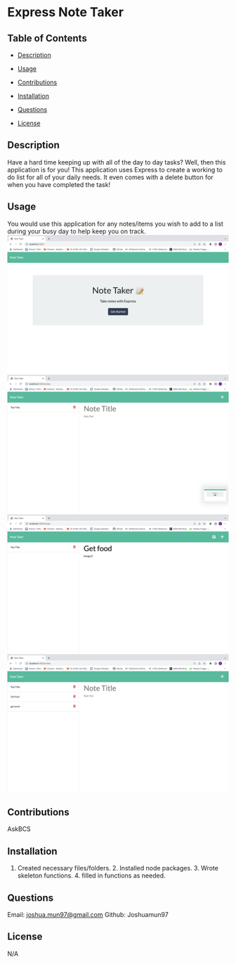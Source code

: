 # Express Note Taker

## Table of Contents

- [Description](#Description)

- [Usage](#Usage)

- [Contributions](#Contributions)

- [Installation](#Installation)

- [Questions](#Questions)

- [License](#License)

## Description
Have a hard time keeping up with all of the day to day tasks? Well, then this application is for you! This application uses Express to create a working to do list for all of your daily needs. It even comes with a delete button for when you have completed the task!

## Usage
You would use this application for any notes/items you wish to add to a list during your busy day to help keep you on track.
![ScreenShot](/Assets/Screenshot%202023-03-10%20at%202.38.50%20PM.png)
![ScreenShot](/Assets/Screenshot%202023-03-10%20at%202.38.55%20PM.png)
![ScreenShot](/Assets/Screenshot%202023-03-10%20at%202.39.14%20PM.png)
![ScreenShot](/Assets/Screenshot%202023-03-10%20at%202.39.44%20PM.png)

## Contributions
AskBCS

## Installation
1. Created necessary files/folders. 2. Installed node packages. 3. Wrote skeleton functions. 4. filled in functions as needed.

## Questions
Email: joshua.mun97@gmail.com
Github: Joshuamun97

## License
N/A
